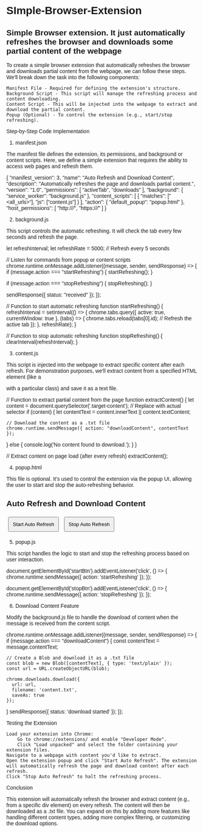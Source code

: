 # SImple-Browser-Extension
Simple Browser extension. It just automatically refreshes the browser and downloads some partial content of the webpage
-----------
To create a simple browser extension that automatically refreshes the browser and downloads partial content from the webpage, we can follow these steps. We'll break down the task into the following components:

    Manifest File - Required for defining the extension's structure.
    Background Script - This script will manage the refreshing process and content downloading.
    Content Script - This will be injected into the webpage to extract and download the partial content.
    Popup (Optional) - To control the extension (e.g., start/stop refreshing).

Step-by-Step Code Implementation
1. manifest.json

The manifest file defines the extension, its permissions, and background or content scripts. Here, we define a simple extension that requires the ability to access web pages and refresh them.

{
  "manifest_version": 3,
  "name": "Auto Refresh and Download Content",
  "description": "Automatically refreshes the page and downloads partial content.",
  "version": "1.0",
  "permissions": [
    "activeTab",
    "downloads"
  ],
  "background": {
    "service_worker": "background.js"
  },
  "content_scripts": [
    {
      "matches": ["<all_urls>"],
      "js": ["content.js"]
    }
  ],
  "action": {
    "default_popup": "popup.html"
  },
  "host_permissions": [
    "http://*/*",
    "https://*/*"
  ]
}

2. background.js

This script controls the automatic refreshing. It will check the tab every few seconds and refresh the page.

let refreshInterval;
let refreshRate = 5000; // Refresh every 5 seconds

// Listen for commands from popup or content scripts
chrome.runtime.onMessage.addListener((message, sender, sendResponse) => {
  if (message.action === "startRefreshing") {
    startRefreshing();
  }
  
  if (message.action === "stopRefreshing") {
    stopRefreshing();
  }
  
  sendResponse({ status: "received" });
});

// Function to start automatic refreshing
function startRefreshing() {
  refreshInterval = setInterval(() => {
    chrome.tabs.query({ active: true, currentWindow: true }, (tabs) => {
      chrome.tabs.reload(tabs[0].id); // Refresh the active tab
    });
  }, refreshRate);
}

// Function to stop automatic refreshing
function stopRefreshing() {
  clearInterval(refreshInterval);
}

3. content.js

This script is injected into the webpage to extract specific content after each refresh. For demonstration purposes, we'll extract content from a specified HTML element (like a <div> with a particular class) and save it as a text file.

// Function to extract partial content from the page
function extractContent() {
  let content = document.querySelector('.target-content'); // Replace with actual selector
  if (content) {
    let contentText = content.innerText || content.textContent;
    
    // Download the content as a .txt file
    chrome.runtime.sendMessage({ action: "downloadContent", contentText });
  } else {
    console.log('No content found to download.');
  }
}

// Extract content on page load (after every refresh)
extractContent();

4. popup.html

This file is optional. It's used to control the extension via the popup UI, allowing the user to start and stop the auto-refreshing behavior.

<!DOCTYPE html>
<html lang="en">
<head>
  <meta charset="UTF-8">
  <meta name="viewport" content="width=device-width, initial-scale=1.0">
  <title>Auto Refresh Extension</title>
  <style>
    body { font-family: Arial, sans-serif; padding: 10px; }
    button { margin: 5px; padding: 10px; }
  </style>
</head>
<body>
  <h2>Auto Refresh and Download Content</h2>
  <button id="startBtn">Start Auto Refresh</button>
  <button id="stopBtn">Stop Auto Refresh</button>

  <script src="popup.js"></script>
</body>
</html>

5. popup.js

This script handles the logic to start and stop the refreshing process based on user interaction.

document.getElementById('startBtn').addEventListener('click', () => {
  chrome.runtime.sendMessage({ action: 'startRefreshing' });
});

document.getElementById('stopBtn').addEventListener('click', () => {
  chrome.runtime.sendMessage({ action: 'stopRefreshing' });
});

6. Download Content Feature

Modify the background.js file to handle the download of content when the message is received from the content script.

chrome.runtime.onMessage.addListener((message, sender, sendResponse) => {
  if (message.action === "downloadContent") {
    const contentText = message.contentText;
    
    // Create a Blob and download it as a .txt file
    const blob = new Blob([contentText], { type: 'text/plain' });
    const url = URL.createObjectURL(blob);
    
    chrome.downloads.download({
      url: url,
      filename: 'content.txt',
      saveAs: true
    });
  }
  sendResponse({ status: 'download started' });
});

Testing the Extension

    Load your extension into Chrome:
        Go to chrome://extensions/ and enable "Developer Mode".
        Click "Load unpacked" and select the folder containing your extension files.
    Navigate to a webpage with content you'd like to extract.
    Open the extension popup and click "Start Auto Refresh". The extension will automatically refresh the page and download content after each refresh.
    Click "Stop Auto Refresh" to halt the refreshing process.

Conclusion

This extension will automatically refresh the browser and extract content (e.g., from a specific div element) on every refresh. The content will then be downloaded as a .txt file. You can expand on this by adding more features like handling different content types, adding more complex filtering, or customizing the download options.
